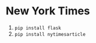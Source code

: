 New York Times
=====================

1) ```pip install flask```
2) ```pip install nytimesarticle```